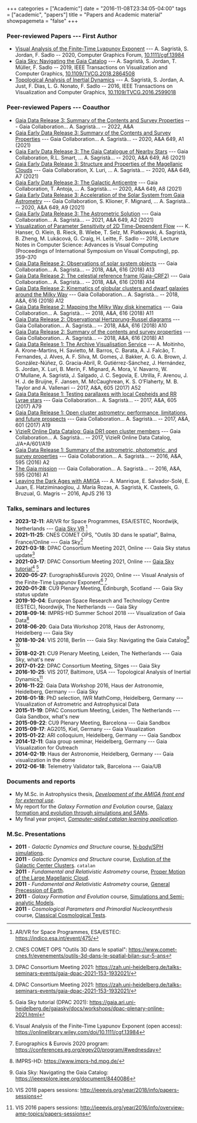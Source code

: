 +++
categories = ["Academic"]
date = "2016-11-08T23:34:05-04:00"
tags = ["academic", "papers"]
title = "Papers and Academic material"
showpagemeta = "false"
+++

### Peer-reviewed Papers --- First Author

*   [Visual Analysis of the Finite-Time Lyapunov Exponent](https://vcg.iwr.uni-heidelberg.de/publications/pubdetails/Sagrista2020vaftle/) --- A. Sagristà, S. Jordan, F. Sadlo -- 2020, Computer Graphics Forum, [10.1111/cgf.13984](https://onlinelibrary.wiley.com/doi/10.1111/cgf.13984)
*   [Gaia Sky: Navigating the Gaia Catalog](https://vcg.iwr.uni-heidelberg.de/publications/pubdetails/Sagrista2019GaiaSky/) --- A. Sagristà, S. Jordan, T. Müller, F. Sadlo -- 2019, IEEE Transactions on Visualization and Computer Graphics, [10.1109/TVCG.2018.2864508](https://doi.org/10.1109/TVCG.2018.2864508)
*   [Topological Analysis of Inertial Dynamics](https://vcg.iwr.uni-heidelberg.de/publications/pubdetails/Sagrista2017inertialTopo/) --- A. Sagristà, S. Jordan, A. Just, F. Dias, L. G. Nonato, F. Sadlo -- 2016, IEEE Transactions on Visualization and Computer Graphics, [10.1109/TVCG.2016.2599018](https://doi.org/10.1109/TVCG.2016.2599018)

### Peer-reviewed Papers --- Coauthor

*   [Gaia Data Release 3: Summary of the Contents and Survey Properties](https://doi.org/10.1051/0004-6361/202243940) --- Gaia Collaboration... A. Sagristà... -- 2022, A&A
*   [Gaia Early Data Release 3: Summary of the Contents and Survey Properties](https://doi.org/10.1051/0004-6361/202039657) --- Gaia Collaboration... A. Sagristà... -- 2020, A&A 649, A1 (2021)
*   [Gaia Early Data Release 3: The Gaia Catalogue of Nearby Stars](https://www.aanda.org/component/article?access=doi&doi=10.1051/0004-6361/202039498) --- Gaia Collaboration, R.L. Smart, ... A. Sagristà... -- 2020, A&A 649, A6 (2021)
*   [Gaia Early Data Release 3: Structure and Properties of the Magellanic Clouds](https://www.aanda.org/component/article?access=doi&doi=10.1051/0004-6361/202039588) --- Gaia Collaboration, X. Luri, ... A. Sagristà... -- 2020, A&A 649, A7 (2021)
*   [Gaia Early Data Release 3: The Galactic Anticentre](https://www.aanda.org/component/article?access=doi&doi=10.1051/0004-6361/202039714) --- Gaia Collaboration, T. Antoja, ... A. Sagristà... -- 2020, A&A 649, A8 (2021)
*   [Gaia Early Data Release 3: Acceleration of the Solar System from Gaia Astrometry](https://www.aanda.org/component/article?access=doi&doi=10.1051/0004-6361/202039734) --- Gaia Collaboration, S. Klioner, F. Mignard, ... A. Sagristà... -- 2020, A&A 649, A9 (2021)
*   [Gaia Early Data Release 3: The Astrometric Solution](https://www.aanda.org/articles/aa/full_html/2021/05/aa39709-20/aa39709-20.html) --- Gaia Collaboration... A. Sagristà... -- 2021, A&A 649, A2 (2021)
*   [Visualization of Parameter Sensitivity of 2D Time-Dependent Flow](https://link.springer.com/chapter/10.1007/978-3-030-03801-4_32) --- K. Hanser, O. Klein, B. Rieck, B. Wiebe, T. Selz, M. Piatkowski, A. Sagristà, B. Zheng, M. Lukácová, G. Craig, H. Leitte, F. Sadlo -- 2018, Lecture Notes in Computer Science: Advances is Visual Computing (Proceedings of International Symposium on Visual Computing), pp. 359–370
*   [Gaia Data Release 2: Observations of solar system objects](https://doi.org/10.1051/0004-6361/201832900) --- Gaia Collaboration... A. Sagristà... -- 2018, A&A, 616 (2018) A13
*   [Gaia Data Release 2: The celestial reference frame (Gaia-CRF2)](https://doi.org/10.1051/0004-6361/201832916) --- Gaia Collaboration... A. Sagristà... -- 2018, A&A, 616 (2018) A14
*   [Gaia Data Release 2: Kinematics of globular clusters and dwarf galaxies around the Milky Way](https://doi.org/10.1051/0004-6361/201832698) --- Gaia Collaboration... A. Sagristà... -- 2018, A&A, 616 (2018) A12
*   [Gaia Data Release 2: Mapping the Milky Way disk kinematics](https://doi.org/10.1051/0004-6361/201832865) --- Gaia Collaboration... A. Sagristà... -- 2018, A&A, 616 (2018) A11
*   [Gaia Data Release 2: Observational Hertzprung-Russel diagrams](https://doi.org/10.1051/0004-6361/201832843) --- Gaia Collaboration... A. Sagristà... -- 2018, A&A, 616 (2018) A10
*   [Gaia Data Release 2: Summary of the contents and survey properties](https://doi.org/10.1051/0004-6361/201833051) --- Gaia Collaboration... A. Sagristà... -- 2018, A&A, 616 (2018) A1
*   [Gaia Data Release 1: The Archive Visualisation Service](https://doi.org/10.1051/0004-6361/201731059) --- A. Moitinho, A. Krone-Martins, H. Savietto, M. Barros, C. Barata, A. J. Falcão, T. Fernandes, J. Alves, A. F. Silva, M. Gomes, J. Bakker, A. G. A. Brown, J. González-Núñez, G. Gracia-Abril, R. Gutiérrez-Sánchez, J. Hernández, S. Jordan, X. Luri, B. Merin, F. Mignard, A. Mora, V. Navarro, W. O’Mullane, A. Sagristà, J. Salgado, J. C. Segovia, E. Utrilla, F. Arenou, J. H. J. de Bruijne, F. Jansen, M. McCaughrean, K. S. O’Flaherty, M. B. Taylor and A. Vallenari -- 2017, A&A, 605 (2017) A52
*   [Gaia Data Release 1: Testing parallaxes with local Cepheids and RR Lyrae stars](https://ui.adsabs.harvard.edu/link_gateway/2017A&A...605A..79G/doi:10.1051/0004-6361/201629925) --- Gaia Collaboration... A. Sagristà... -- 2017, A&A, 605 (2017) A79
*   [Gaia Data Release 1: Open cluster astrometry: performance, limitations, and future prospects](https://doi.org/10.1051/0004-6361/201730552) --- Gaia Collaboration... A. Sagristà... -- 2017, A&A, 601 (2017) A19
*   [VizieR Online Data Catalog: Gaia DR1 open cluster members](http://adsabs.harvard.edu/abs/2017yCat..36010019G) --- Gaia Collaboration... A. Sagristà... -- 2017, VizieR Online Data Catalog, J/A+A/601/A19
*   [Gaia Data Release 1: Summary of the astrometric, photometric, and survey properties](http://dx.doi.org/10.1051/0004-6361/201629512) --- Gaia Collaboration... A. Sagristà... -- 2016, A&A, 595 (2016) A2
*   [The Gaia mission](http://www.aanda.org/component/article?access=doi&doi=10.1051/0004-6361/201629272) --- Gaia Collaboration... A. Sagristà... -- 2016, A&A, 595 (2016) A1 
*   [Leaving the Dark Ages with AMIGA](http://iopscience.iop.org/0067-0049/216/1/13) --- A. Manrique, E. Salvador-Solé, E. Juan, E. Hatziminaoglou, J. María Rozas, A. Sagristà, K. Casteels, G. Bruzual, G. Magris -- 2016, ApJS 216 13 

### Talks, seminars and lectures

*   **2023-12-11**: AR/VR for Space Programmes, ESA/ESTEC, Noordwijk, Netherlands --- [Gaia Sky VR](https://gaia.ari.uni-heidelberg.de/gaiasky/presentation/202312/) [^arvrestec]
*   **2021-11-25**: CNES COMET OPS, "Outils 3D dans le spatial", Balma, France/Online --- Gaia Sky[^cometops]
*   **2021-03-18**: DPAC Consortium Meeting 2021, Online --- Gaia Sky status update[^dpac2021]
*   **2021-03-17**: DPAC Consortium Meeting 2021, Online --- [Gaia Sky tutorial](https://odysee.com/@GaiaSky:8/gaia-sky-tutorial-009-dpac-2021-online:3)[^dpac2021] [^gstut]
*   **2020-05-27**: Eurographis&Eurovis 2020, Online --- Visual Analysis of the Finite-Time Lyapunov Exponent[^vaftle] [^eurovis2020]
*   **2020-01-28**: CU9 Plenary Meeting, Edinburgh, Scotland --- Gaia Sky status update
*   **2019-10-04**: European Space Research and Technology Centre (ESTEC), Noordwijk, The Netherlands --- Gaia Sky
*   **2018-09-14**: IMPRS-HD Summer School 2018 --- Visualization of Gaia Data[^imprs]
*   **2018-06-20**: Gaia Data Workshop 2018, Haus der Astronomy, Heidelberg --- Gaia Sky
*   **2018-10-24**: VIS 2018, Berlin --- Gaia Sky: Navigating the Gaia Catalog[^gspaper] [^vis2018]
*   **2018-02-21**: CU9 Plenary Meeting, Leiden, The Netherlands --- Gaia Sky, what's new
*   **2017-01-22**: DPAC Consortium Meeting, Sitges --- Gaia Sky
*   **2016-10-25**: VIS 2017, Baltimore, USA --- Topological Analysis of Inertial Dynamics[^vis2016]
*   **2016-11-22**: Gaia Data Workshop 2016, Haus der Astronomie, Heidelberg, Germany --- Gaia Sky
*   **2016-01-18**: PhD selection, IWR MathComp, Heidelberg, Germany --- Visualization of Astrometric and Astrophysical Data
*   **2015-11-19**: DPAC Consortium Meeting, Leiden, The Netherlands --- Gaia Sandbox, what's new
*   **2015-09-22**: CU9 Plenary Meeting, Barcelona --- Gaia Sandbox
*   **2015-09-17**: AG2015, Kiel, Germany --- Gaia Visualization
*   **2015-01-22**: ARI colloquium, Heidelberg, Germany --- Gaia Sandbox
*   **2014-12-11**: Gaia group seminar, Heidelberg, Germany --- Gaia Visualization for Outreach
*   **2014-02-19**: Haus der Astronomie, Heidelberg, Germany --- Gaia visualization in the dome
*   **2012-06-18**: Telemetry Validator talk, Barcelona --- Gaia/UB

### Documents and reports

*   My M.Sc. in Astrophysics thesis, [_Development of the AMIGA front end for external use_](/pdf/MasterThesis.pdf).
*   My report for the _Galaxy Formation and Evolution_ course, [Galaxy formation and evolution through
simulations and SAMs](/pdf/GalaxyFormation.pdf).
*   My final year project, [_Computer-aided catalan learning application_](/pdf/FYPReport.pdf).


### M.Sc. Presentations

*   **2011** - _Galactic Dynamics and Structure_ course, [N-body/SPH simulations](/pdf/NBody.pdf).
*   **2011** - _Galactic Dynamics and Structure_ course, [Evolution of the Galactic Center Clusters](/pdf/ClustersGC.pdf). `catalan`
*   **2011** - _Fundamental and Relativistic Astrometry_ course, [Proper Motion of the Large Magellanic Cloud](/pdf/GalacticProperMotion.pdf).
*   **2011** - _Fundamental and Relativistic Astrometry_ course, [General Precession of Earth](/pdf/ICRS.pdf).
*   **2011** - _Galaxy Formation and Evolution_ course, [Simulations and Semi-analytic Models](/pdf/SIMSAM.pdf).
*   **2011** - _Cosmological Parameters and Primordial Nucleosynthesis_ course, [Classical Cosmological Tests](/pdf/PCNSP-ClassicalTestsPres.pdf).


[^arvrestec]: AR/VR for Space Programmes, ESA/ESTEC: https://indico.esa.int/event/475/
[^cometops]: CNES COMET OPS "Outils 3D dans le spatial": https://www.comet-cnes.fr/evenements/outils-3d-dans-le-spatial-bilan-sur-5-ans
[^dpac2021]: DPAC Consortium Meeting 2021: https://zah.uni-heidelberg.de/talks-seminars-events/gaia-dpac-2021-153-1932021/
[^gstut]: Gaia Sky tutorial (DPAC 2021): https://gaia.ari.uni-heidelberg.de/gaiasky/docs/workshops/dpac-plenary-online-2021.html
[^eurovis2020]: Eurographics & Eurovis 2020 program: https://conferences.eg.org/egev20/program/#wednesday
[^vaftle]: Visual Analysis of the Finite-Time Lyapunov Exponent (open access): https://onlinelibrary.wiley.com/doi/10.1111/cgf.13984
[^imprs]: IMPRS-HD: https://www.imprs-hd.mpg.de/
[^vis2018]: VIS 2018 papers sessions: http://ieeevis.org/year/2018/info/papers-sessions
[^gspaper]: Gaia Sky: Navigating the Gaia Catalog: https://ieeexplore.ieee.org/document/8440086
[^vis2016]: VIS 2016 papers sessions: http://ieeevis.org/year/2016/info/overview-amp-topics/papers-sessions
